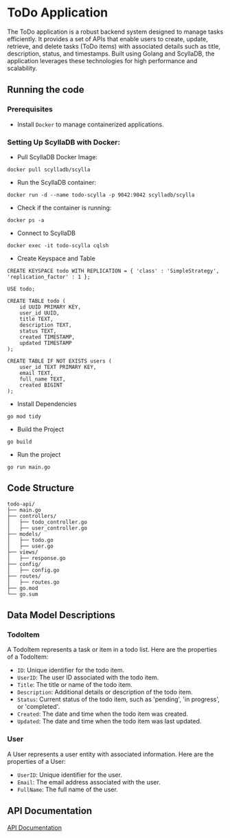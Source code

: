 # ToDo Application
 
The ToDo application is a robust backend system designed to manage tasks efficiently. It provides a set of APIs that enable users to create, update, retrieve, and delete tasks (ToDo items) with associated details such as title, description, status, and timestamps. Built using Golang and ScyllaDB, the application leverages these technologies for high performance and scalability.

## Running the code

### Prerequisites

- Install `Docker` to manage containerized applications.

### Setting Up ScyllaDB with Docker:

- Pull ScyllaDB Docker Image:
  
```
docker pull scylladb/scylla
```
- Run the ScyllaDB container:

```
docker run -d --name todo-scylla -p 9042:9042 scylladb/scylla
```
- Check if the container is running:

```
docker ps -a
```
- Connect to ScyllaDB

```
docker exec -it todo-scylla cqlsh
```

-  Create Keyspace and Table

```
CREATE KEYSPACE todo WITH REPLICATION = { 'class' : 'SimpleStrategy', 'replication_factor' : 1 };

USE todo;

CREATE TABLE todo (
    id UUID PRIMARY KEY,
    user_id UUID,
    title TEXT,
    description TEXT,
    status TEXT,
    created TIMESTAMP,
    updated TIMESTAMP
);

CREATE TABLE IF NOT EXISTS users (
    user_id TEXT PRIMARY KEY,
    email TEXT,
    full_name TEXT,
    created BIGINT
);

```
- Install Dependencies

```
go mod tidy
```

- Build the Project

```
go build
```

- Run the project

```
go run main.go
```

## Code Structure

```
todo-api/
├── main.go
├── controllers/
│   ├── todo_controller.go
│   ├── user_controller.go
├── models/
│   ├── todo.go
│   ├── user.go
├── views/
│   ├── response.go
├── config/
│   ├── config.go
├── routes/
│   ├── routes.go
├── go.mod
└── go.sum
```

## Data Model Descriptions

### TodoItem

A TodoItem represents a task or item in a todo list. Here are the properties of a TodoItem:

- `ID`: Unique identifier for the todo item.
- `UserID`: The user ID associated with the todo item.
- `Title`: The title or name of the todo item.
- `Description`: Additional details or description of the todo item.
- `Status`: Current status of the todo item, such as 'pending', 'in progress', or 'completed'.
- `Created`: The date and time when the todo item was created.
- `Updated`: The date and time when the todo item was last updated.

### User

A User represents a user entity with associated information. Here are the properties of a User:

- `UserID`: Unique identifier for the user.
- `Email`: The email address associated with the user.
- `FullName`: The full name of the user.



## API Documentation

[API Documentation](APIs.md)
